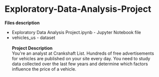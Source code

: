 # Exploratory-Data-Analysis-Project
<b> Files description</b>
<ul>
<li> Exploratory Data Analysis Project.ipynb - Jupyter Notebook file </li>
<li> vehicles_us - dataset </li>
<br>
<b> Project Description </b><br>
You're an analyst at Crankshaft List. Hundreds of free advertisements for vehicles are published on your site every day. You need to study data collected over the last few years and determine which factors influence the price of a vehicle.
